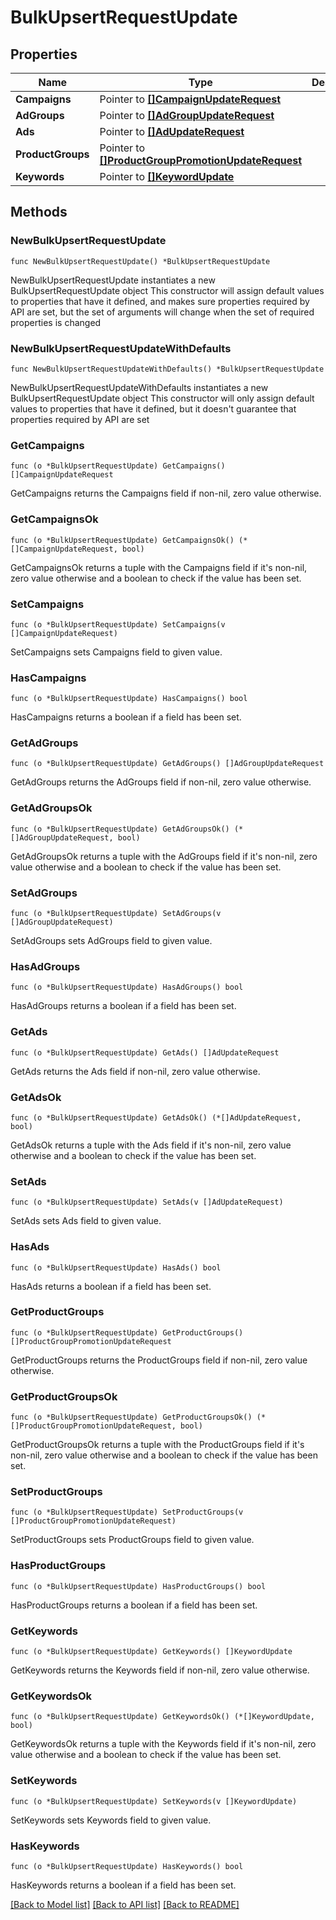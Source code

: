 # BulkUpsertRequestUpdate

## Properties

Name | Type | Description | Notes
------------ | ------------- | ------------- | -------------
**Campaigns** | Pointer to [**[]CampaignUpdateRequest**](CampaignUpdateRequest.md) |  | [optional] 
**AdGroups** | Pointer to [**[]AdGroupUpdateRequest**](AdGroupUpdateRequest.md) |  | [optional] 
**Ads** | Pointer to [**[]AdUpdateRequest**](AdUpdateRequest.md) |  | [optional] 
**ProductGroups** | Pointer to [**[]ProductGroupPromotionUpdateRequest**](ProductGroupPromotionUpdateRequest.md) |  | [optional] 
**Keywords** | Pointer to [**[]KeywordUpdate**](KeywordUpdate.md) |  | [optional] 

## Methods

### NewBulkUpsertRequestUpdate

`func NewBulkUpsertRequestUpdate() *BulkUpsertRequestUpdate`

NewBulkUpsertRequestUpdate instantiates a new BulkUpsertRequestUpdate object
This constructor will assign default values to properties that have it defined,
and makes sure properties required by API are set, but the set of arguments
will change when the set of required properties is changed

### NewBulkUpsertRequestUpdateWithDefaults

`func NewBulkUpsertRequestUpdateWithDefaults() *BulkUpsertRequestUpdate`

NewBulkUpsertRequestUpdateWithDefaults instantiates a new BulkUpsertRequestUpdate object
This constructor will only assign default values to properties that have it defined,
but it doesn't guarantee that properties required by API are set

### GetCampaigns

`func (o *BulkUpsertRequestUpdate) GetCampaigns() []CampaignUpdateRequest`

GetCampaigns returns the Campaigns field if non-nil, zero value otherwise.

### GetCampaignsOk

`func (o *BulkUpsertRequestUpdate) GetCampaignsOk() (*[]CampaignUpdateRequest, bool)`

GetCampaignsOk returns a tuple with the Campaigns field if it's non-nil, zero value otherwise
and a boolean to check if the value has been set.

### SetCampaigns

`func (o *BulkUpsertRequestUpdate) SetCampaigns(v []CampaignUpdateRequest)`

SetCampaigns sets Campaigns field to given value.

### HasCampaigns

`func (o *BulkUpsertRequestUpdate) HasCampaigns() bool`

HasCampaigns returns a boolean if a field has been set.

### GetAdGroups

`func (o *BulkUpsertRequestUpdate) GetAdGroups() []AdGroupUpdateRequest`

GetAdGroups returns the AdGroups field if non-nil, zero value otherwise.

### GetAdGroupsOk

`func (o *BulkUpsertRequestUpdate) GetAdGroupsOk() (*[]AdGroupUpdateRequest, bool)`

GetAdGroupsOk returns a tuple with the AdGroups field if it's non-nil, zero value otherwise
and a boolean to check if the value has been set.

### SetAdGroups

`func (o *BulkUpsertRequestUpdate) SetAdGroups(v []AdGroupUpdateRequest)`

SetAdGroups sets AdGroups field to given value.

### HasAdGroups

`func (o *BulkUpsertRequestUpdate) HasAdGroups() bool`

HasAdGroups returns a boolean if a field has been set.

### GetAds

`func (o *BulkUpsertRequestUpdate) GetAds() []AdUpdateRequest`

GetAds returns the Ads field if non-nil, zero value otherwise.

### GetAdsOk

`func (o *BulkUpsertRequestUpdate) GetAdsOk() (*[]AdUpdateRequest, bool)`

GetAdsOk returns a tuple with the Ads field if it's non-nil, zero value otherwise
and a boolean to check if the value has been set.

### SetAds

`func (o *BulkUpsertRequestUpdate) SetAds(v []AdUpdateRequest)`

SetAds sets Ads field to given value.

### HasAds

`func (o *BulkUpsertRequestUpdate) HasAds() bool`

HasAds returns a boolean if a field has been set.

### GetProductGroups

`func (o *BulkUpsertRequestUpdate) GetProductGroups() []ProductGroupPromotionUpdateRequest`

GetProductGroups returns the ProductGroups field if non-nil, zero value otherwise.

### GetProductGroupsOk

`func (o *BulkUpsertRequestUpdate) GetProductGroupsOk() (*[]ProductGroupPromotionUpdateRequest, bool)`

GetProductGroupsOk returns a tuple with the ProductGroups field if it's non-nil, zero value otherwise
and a boolean to check if the value has been set.

### SetProductGroups

`func (o *BulkUpsertRequestUpdate) SetProductGroups(v []ProductGroupPromotionUpdateRequest)`

SetProductGroups sets ProductGroups field to given value.

### HasProductGroups

`func (o *BulkUpsertRequestUpdate) HasProductGroups() bool`

HasProductGroups returns a boolean if a field has been set.

### GetKeywords

`func (o *BulkUpsertRequestUpdate) GetKeywords() []KeywordUpdate`

GetKeywords returns the Keywords field if non-nil, zero value otherwise.

### GetKeywordsOk

`func (o *BulkUpsertRequestUpdate) GetKeywordsOk() (*[]KeywordUpdate, bool)`

GetKeywordsOk returns a tuple with the Keywords field if it's non-nil, zero value otherwise
and a boolean to check if the value has been set.

### SetKeywords

`func (o *BulkUpsertRequestUpdate) SetKeywords(v []KeywordUpdate)`

SetKeywords sets Keywords field to given value.

### HasKeywords

`func (o *BulkUpsertRequestUpdate) HasKeywords() bool`

HasKeywords returns a boolean if a field has been set.


[[Back to Model list]](../README.md#documentation-for-models) [[Back to API list]](../README.md#documentation-for-api-endpoints) [[Back to README]](../README.md)


